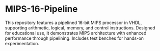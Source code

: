 # MIPS-16-Pipeline
This repository features a pipelined 16-bit MIPS processor in VHDL, supporting arithmetic, logical, memory, and control instructions. Designed for educational use, it demonstrates MIPS architecture with enhanced performance through pipelining. Includes test benches for hands-on experimentation.
